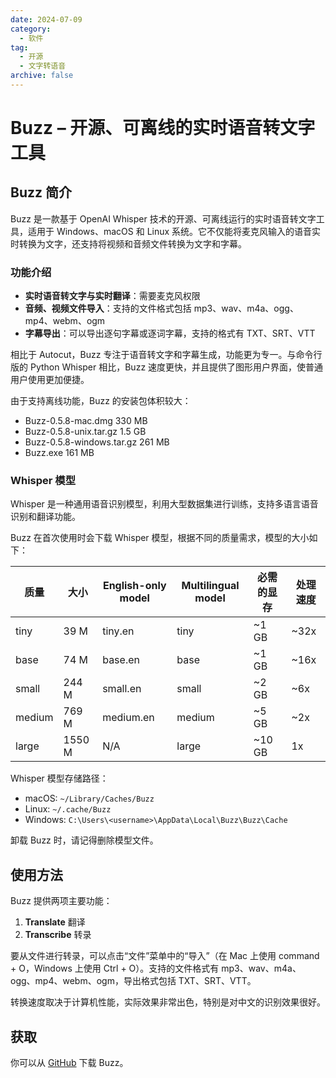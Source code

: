 ```yaml
---
date: 2024-07-09
category:
  - 软件
tag:
  - 开源
  - 文字转语音
archive: false
---
```


# Buzz – 开源、可离线的实时语音转文字工具

## Buzz 简介

Buzz 是一款基于 OpenAI Whisper 技术的开源、可离线运行的实时语音转文字工具，适用于 Windows、macOS 和 Linux 系统。它不仅能将麦克风输入的语音实时转换为文字，还支持将视频和音频文件转换为文字和字幕。

### 功能介绍

- **实时语音转文字与实时翻译**：需要麦克风权限
- **音频、视频文件导入**：支持的文件格式包括 mp3、wav、m4a、ogg、mp4、webm、ogm
- **字幕导出**：可以导出逐句字幕或逐词字幕，支持的格式有 TXT、SRT、VTT

相比于 Autocut，Buzz 专注于语音转文字和字幕生成，功能更为专一。与命令行版的 Python Whisper 相比，Buzz 速度更快，并且提供了图形用户界面，使普通用户使用更加便捷。

由于支持离线功能，Buzz 的安装包体积较大：

- Buzz-0.5.8-mac.dmg 330 MB
- Buzz-0.5.8-unix.tar.gz 1.5 GB
- Buzz-0.5.8-windows.tar.gz 261 MB
- Buzz.exe 161 MB

### Whisper 模型

Whisper 是一种通用语音识别模型，利用大型数据集进行训练，支持多语言语音识别和翻译功能。

Buzz 在首次使用时会下载 Whisper 模型，根据不同的质量需求，模型的大小如下：

| 质量  | 大小 | English-only model | Multilingual model | 必需的显存 | 处理速度 |
|-------|------|--------------------|--------------------|-------------|----------|
| tiny  | 39 M | tiny.en            | tiny               | ~1 GB       | ~32x     |
| base  | 74 M | base.en            | base               | ~1 GB       | ~16x     |
| small | 244 M| small.en           | small              | ~2 GB       | ~6x      |
| medium| 769 M| medium.en          | medium             | ~5 GB       | ~2x      |
| large | 1550 M| N/A                | large              | ~10 GB      | 1x       |

Whisper 模型存储路径：

- macOS: `~/Library/Caches/Buzz`
- Linux: `~/.cache/Buzz`
- Windows: `C:\Users\<username>\AppData\Local\Buzz\Buzz\Cache`

卸载 Buzz 时，请记得删除模型文件。

## 使用方法

Buzz 提供两项主要功能：

1. **Translate** 翻译
2. **Transcribe** 转录

要从文件进行转录，可以点击“文件”菜单中的“导入”（在 Mac 上使用 command + O，Windows 上使用 Ctrl + O）。支持的文件格式有 mp3、wav、m4a、ogg、mp4、webm、ogm，导出格式包括 TXT、SRT、VTT。

转换速度取决于计算机性能，实际效果非常出色，特别是对中文的识别效果很好。

## 获取

你可以从 [GitHub](https://meta.appinn.net/t/topic/38263) 下载 Buzz。
